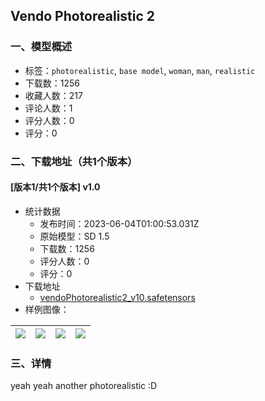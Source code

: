 ## Vendo Photorealistic 2
### 一、模型概述

- 标签：`photorealistic`, `base model`, `woman`, `man`, `realistic`
- 下载数：1256
- 收藏人数：217
- 评论人数：1
- 评分人数：0
- 评分：0

### 二、下载地址（共1个版本）

#### [版本1/共1个版本] v1.0

- 统计数据
  - 发布时间：2023-06-04T01:00:53.031Z
  - 原始模型：SD 1.5
  - 下载数：1256
  - 评分人数：0
  - 评分：0
- 下载地址
  - [vendoPhotorealistic2_v10.safetensors](https://civitai.com/api/download/models/88738)
- 样例图像：

| <img src="https://image.civitai.com/xG1nkqKTMzGDvpLrqFT7WA/bad4f611-31bf-40af-ba51-6f8b9e24a680/width=450/1021595.jpeg" /> | <img src="https://image.civitai.com/xG1nkqKTMzGDvpLrqFT7WA/71bba416-f91f-4fc6-9697-2cb4dced20ab/width=450/1021592.jpeg" /> | <img src="https://image.civitai.com/xG1nkqKTMzGDvpLrqFT7WA/7368038e-69a5-4512-962a-e7e533d6f1b9/width=450/1021597.jpeg" /> | <img src="https://image.civitai.com/xG1nkqKTMzGDvpLrqFT7WA/398dd548-d71c-44f3-b4e8-b7ac4415faec/width=450/1021593.jpeg" /> |
| ---- | ---- | ---- | ---- |


### 三、详情
<p>yeah yeah another photorealistic :D</p>